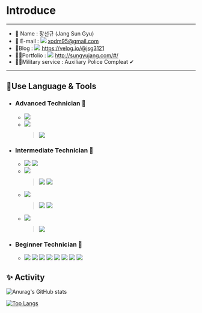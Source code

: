 
# Introduce

---

* 🧑 Name :  장선규 (Jang Sun Gyu)
* 📧 E-mail : <img src="https://img.shields.io/badge/Gmail-EA4335?style=flat-square&logo=Gmail&logoColor=white"/> xodm95@gmail.com 
* 📗Blog : <img src="https://img.shields.io/badge/Velog-green?style=flat-square&logo=/e/&logoColor=white"/> https://velog.io/@jsg3121
* 🙋‍♂️Portfolio : <img src="https://img.shields.io/badge/About_me-000f2a?style=flat-square&logo=/e/&logoColor=white"/> http://sungyujang.com/#/
* 👮‍♂️Military service : Auxiliary Police Compleat ✔

----

## 🎈Use Language & Tools

* ### Advanced  Technician 🥇

  * <img src="https://img.shields.io/badge/HTML-red?style=flat-square&logo=HTML5&logoColor=white"/> 
  * <img src="https://img.shields.io/badge/CSS-blue?style=flat-square&logo=CSS3&logoColor=white"/> <br/>
     <blockquote/> <img src="https://img.shields.io/badge/Sass-CC6699?style=flat-square&logo=Sass&logoColor=white"/> 

  

* ### Intermediate Technician  🥈

  * <img src="https://img.shields.io/badge/JavaSript-yellow?style=flat-square&logo=JavaScript&logoColor=white"/> <img src="https://img.shields.io/badge/TypeScript-blue?style=flat-square&logo=TypeScript&logoColor=white"/>
  * <img src="https://img.shields.io/badge/Vue-4FC08D?style=flat-square&logo=Vue.js&logoColor=white"/> <br/>
    <blockquote/> <img src="https://img.shields.io/badge/Vuex-green?style=flat-square&logo=Vue.js&logoColor=white"/> <img src="https://img.shields.io/badge/Vuetify-1867C0?style=flat-square&logo=Vuetify&logoColor=white"/>
  * <img src="https://img.shields.io/badge/React-blue?style=flat-square&logo=React&logoColor=white"/> <br/>
    <blockquote/> <img src="https://img.shields.io/badge/Redux-764ABC?style=flat-square&logo=Redux&logoColor=white"/> <img src="https://img.shields.io/badge/ReactiveX_JS-B7178C?style=flat-square&logo=ReactiveX&logoColor=white"/>
  * <img src="https://img.shields.io/badge/Node.js-green?style=flat-square&logo=Node.js&logoColor=white"/> <br/>
    <blockquote/> <img src="https://img.shields.io/badge/Express-000000?style=flat-square&logo=Express&logoColor=white"/> 

  

* ### Beginner  Technician 🥉

  * <img src="https://img.shields.io/badge/Docker-2496ED?style=flat-square&logo=Docker&logoColor=white"/> <img src="https://img.shields.io/badge/MySql-informational?style=flat-square&logo=MySQL&logoColor=white"/> <img src="https://img.shields.io/badge/GraphQL-E434AA?style=flat-square&logo=GraphQL&logoColor=white"/> <img src="https://img.shields.io/badge/Prisma-2D3748?style=flat-square&logo=Prisma&logoColor=white"/> <img src="https://img.shields.io/badge/Redis-DC382D?style=flat-square&logo=Redis&logoColor=white"/> <img src="https://img.shields.io/badge/Storybook-FF4785?style=flat-square&logo=Storybook&logoColor=white"/> <img src="https://img.shields.io/badge/MobX-FF9955?style=flat-square&logo=MobX&logoColor=white"/> <img src="https://img.shields.io/badge/Tailwind CSS-38B2AC?style=flat-square&logo=Tailwind CSS&logoColor=white"/>


## ✨ Activity 

![Anurag's GitHub stats](https://github-readme-stats.vercel.app/api?username=jsg3121&theme=onedark&count_private=true&hide=stars@layout=default&show_icons=true) 

 [![Top Langs](https://github-readme-stats.vercel.app/api/top-langs/?username=jsg3121&layout=compact)](https://github.com/anuraghazra/github-readme-stats) 



